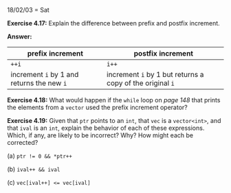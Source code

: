 18/02/03 = Sat

**Exercise 4.17:** Explain the difference between prefix and postfix increment.

**Answer:**

| prefix increment                         | postfix increment                        |
| ---------------------------------------- | ---------------------------------------- |
| `++i`                                    | `i++`                                    |
| increment `i` by 1 and returns the new `i` | increment `i` by 1 but returns a copy of the original `i` |

**Exercise 4.18:** What would happen if the `while` loop on *page 148* that prints the elements from a `vector` used the prefix increment operator?

**Exercise 4.19:** Given that `ptr` points to an `int`, that `vec` is a `vector<int>`, and that `ival` is an `int`, explain the behavior of each of these expressions. Which, if any, are likely to be incorrect? Why? How might
each be corrected?

(a) `ptr != 0 && *ptr++`

(b) `ival++ && ival`

(c) `vec[ival++] <= vec[ival]`